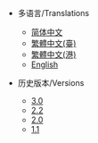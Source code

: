 * 多语言/Translations
  * [简体中文](zh-cn/)
  * [繁體中文(臺)](zh-tw/)
  * [繁體中文(港)](zh-hk/)
  * [English](en/)

* 历史版本/Versions
  * [3.0](https://hyperf-wiki.dosc.yingchao.fun/3.0/)
  * [2.2](https://hyperf-wiki.dosc.yingchao.fun/2.2/)
  * [2.0](https://hyperf-wiki.dosc.yingchao.fun/2.0/)
  * [1.1](https://hyperf-wiki.dosc.yingchao.fun/1.1/)
